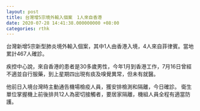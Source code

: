 ```yaml
---
layout: post
title: 台灣增5宗境外輸入個案　1人來自香港
date: 2020-07-28 14:41:38.000000000 +08:00
categories: rthk
---
```


台灣新增5宗新型肺炎境外輸入個案，其中1人由香港入境，4人來自菲律賓。當地累計467人確診。

疾控中心說，來自香港的患者是30多歲男性，今年1月到香港工作，7月16日曾經不適並自行服藥，到上星期四出現有痰及嗅覺異常，但未有就醫。

他前日入境台灣時主動通告機場檢疫人員，獲安排檢測和隔離，今日確診。
衛生單位掌握機上前後排共12人為密切接觸者，要居家隔離，機組人員全程有適當防護。
